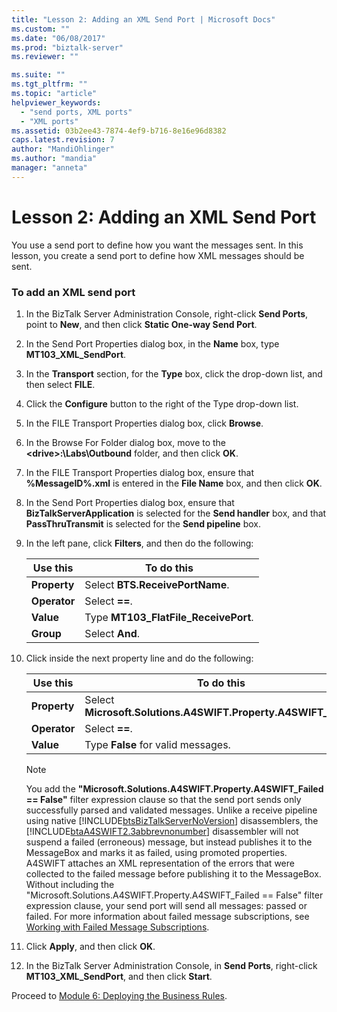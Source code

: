 ```yaml
---
title: "Lesson 2: Adding an XML Send Port | Microsoft Docs"
ms.custom: ""
ms.date: "06/08/2017"
ms.prod: "biztalk-server"
ms.reviewer: ""

ms.suite: ""
ms.tgt_pltfrm: ""
ms.topic: "article"
helpviewer_keywords: 
  - "send ports, XML ports"
  - "XML ports"
ms.assetid: 03b2ee43-7874-4ef9-b716-8e16e96d8382
caps.latest.revision: 7
author: "MandiOhlinger"
ms.author: "mandia"
manager: "anneta"
---
```

# Lesson 2: Adding an XML Send Port
You use a send port to define how you want the messages sent. In this lesson, you create a send port to define how XML messages should be sent.  
  
### To add an XML send port  
  
1.  In the BizTalk Server Administration Console, right-click **Send Ports**, point to **New**, and then click **Static One-way Send Port**.  
  
2.  In the Send Port Properties dialog box, in the **Name** box, type **MT103_XML_SendPort**.  
  
3.  In the **Transport** section, for the **Type** box, click the drop-down list, and then select **FILE**.  
  
4.  Click the **Configure** button to the right of the Type drop-down list.  
  
5.  In the FILE Transport Properties dialog box, click **Browse**.  
  
6.  In the Browse For Folder dialog box, move to the **\<drive\>:\Labs\Outbound** folder, and then click **OK**.  
  
7.  In the FILE Transport Properties dialog box, ensure that **%MessageID%.xml** is entered in the **File Name** box, and then click **OK**.  
  
8.  In the Send Port Properties dialog box, ensure that **BizTalkServerApplication** is selected for the **Send handler** box, and that **PassThruTransmit** is selected for the **Send pipeline** box.  
  
9. In the left pane, click **Filters**, and then do the following:  
  
    |Use this|To do this|  
    |--------------|----------------|  
    |**Property**|Select **BTS.ReceivePortName**.|  
    |**Operator**|Select **==**.|  
    |**Value**|Type **MT103_FlatFile_ReceivePort**.|  
    |**Group**|Select **And**.|  
  
10. Click inside the next property line and do the following:  
  
    |Use this|To do this|  
    |--------------|----------------|  
    |**Property**|Select **Microsoft.Solutions.A4SWIFT.Property.A4SWIFT_Failed**|  
    |**Operator**|Select **==**.|  
    |**Value**|Type **False** for valid messages.|  
  
    > [!NOTE]
    >  You add the **"Microsoft.Solutions.A4SWIFT.Property.A4SWIFT_Failed == False"** filter expression clause so that the send port sends only successfully parsed and validated messages. Unlike a receive pipeline using native [!INCLUDE[btsBizTalkServerNoVersion](../../includes/btsbiztalkservernoversion-md.md)] disassemblers, the [!INCLUDE[btaA4SWIFT2.3abbrevnonumber](../../includes/btaa4swift2-3abbrevnonumber-md.md)] disassembler will not suspend a failed (erroneous) message, but instead publishes it to the MessageBox and marks it as failed, using promoted properties. A4SWIFT attaches an XML representation of the errors that were collected to the failed message before publishing it to the MessageBox.  
    > Without including the "Microsoft.Solutions.A4SWIFT.Property.A4SWIFT_Failed == False" filter expression clause, your send port will send all messages: passed or failed. For more information about failed message subscriptions, see [Working with Failed Message Subscriptions](../../adapters-and-accelerators/accelerator-swift/working-with-failed-message-subscriptions.md).  
  
11. Click **Apply**, and then click **OK**.  
  
12. In the BizTalk Server Administration Console, in **Send Ports**, right-click **MT103_XML_SendPort**, and then click **Start**.  
  
 Proceed to [Module 6: Deploying the Business Rules](../../adapters-and-accelerators/accelerator-swift/module-6-deploying-the-business-rules.md).